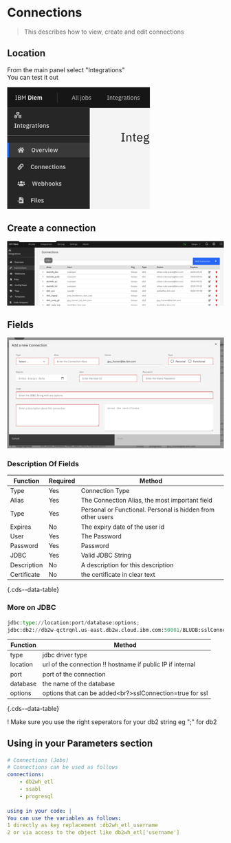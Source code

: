 # Connections

> This describes how to view, create and edit connections

## Location

From the main panel select "Integrations"\
You can test it out

![connections_location](../../../diem-help/docs/images/integrations/connections_1.png)

## Create a connection

![connections_location](../../../diem-help/docs/images/integrations/connections_2.png)

## Fields

![connections_location](../../../diem-help/docs/images/integrations/connections_3.png)

### Description Of Fields

| Function    | Required | Method                                                      |
| ----------- | -------- | ----------------------------------------------------------- |
| Type        | Yes      | Connection Type                                             |
| Alias       | Yes      | The Connection Alias, the most important field              |
| Type        | Yes      | Personal or Functional. Personal is hidden from other users |
| Expires     | No       | The expiry date of the user id                              |
| User        | Yes      | The Password                                                |
| Password    | Yes      | Password                                                    |
| JDBC        | Yes      | Valid JDBC String                                           |
| Description | No       | A description for this description                          |
| Certificate | No       | the certificate in clear text                               |

{.cds--data-table}

### More on JDBC

```python
jdbc:type://location:port/database:options;
jdbc:db2://db2w-qctrqnl.us-east.db2w.cloud.ibm.com:50001/BLUDB:sslConnection=true;
```

| Function | Method                                                     |
| -------- | ---------------------------------------------------------- |
| type     | jdbc driver type                                           |
| location | url of the connection !! hostname if public IP if internal |
| port     | port of the connection                                     |
| database | the name of the database                                   |
| options  | options that can be added<br?>sslConnection=true for ssl   |

{.cds--data-table}

! Make sure you use the right seperators for your db2 string eg ";" for db2

## Using in your Parameters section

```yaml
# Connections (Jobs)
# Connections can be used as follows
connections:
    - db2wh_etl
    - ssabl
    - progresql

using in your code: |
You can use the variables as follows:
1 directly as key replacement :db2wh_etl_username
2 or via access to the object like db2wh_etl['username']
```
